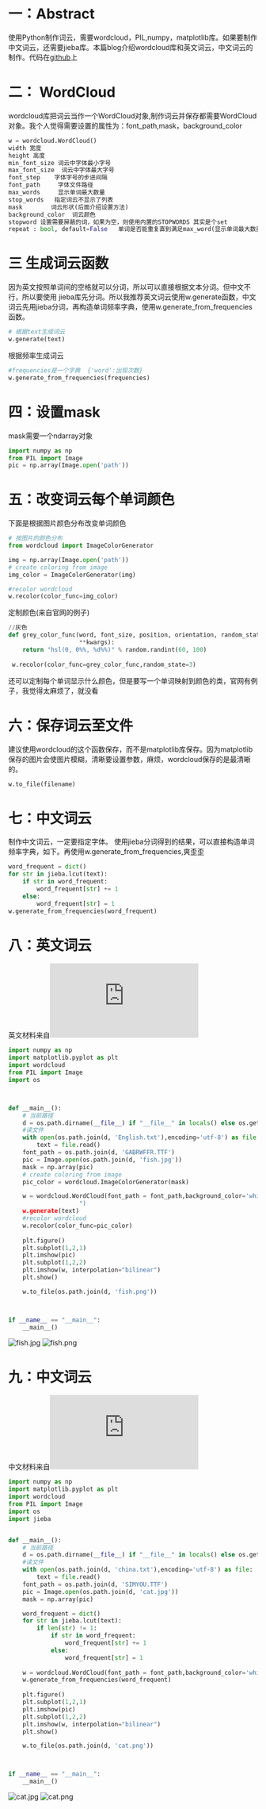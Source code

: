 # 一：Abstract
使用Python制作词云，需要wordcloud，PIL,numpy，matplotlib库。如果要制作中文词云，还需要jieba库。本篇blog介绍wordcloud库和英文词云，中文词云的制作。代码在[github](https://github.com/peanwang/wordcloud)上

# 二：	WordCloud
wordcloud库把词云当作一个WordCloud对象,制作词云并保存都需要WordCloud对象。我个人觉得需要设置的属性为：font_path,mask，background_color
```python
w = wordcloud.WordCloud()
width 宽度
height 高度
min_font_size 词云中字体最小字号
max_font_size  词云中字体最大字号
font_step    字体字号的步进间隔
font_path     字体文件路径
max_words     显示单词最大数量
stop_words   指定词云不显示了列表
mask        词云形状(后面介绍设置方法)
background_color  词云颜色
stopword 设置需要屏蔽的词，如果为空，则使用内置的STOPWORDS 其实是个set
repeat : bool, default=False   单词是否能重复直到满足max_word(显示单词最大数量)
```

# 三 生成词云函数
因为英文按照单词间的空格就可以分词，所以可以直接根据文本分词。但中文不行，所以要使用
jieba库先分词。所以我推荐英文词云使用w.generate函数，中文词云先用jieba分词，再构造单词频率字典，使用w.generate_from_frequencies函数。
```python
# 根据text生成词云
w.generate(text)
```

根据频率生成词云
```python
#frequencies是一个字典  {'word':出现次数}
w.generate_from_frequencies(frequencies) 
```

# 四：设置mask
mask需要一个ndarray对象
```python
import numpy as np
from PIL import Image
pic = np.array(Image.open('path'))
```

# 五：改变词云每个单词颜色
下面是根据图片颜色分布改变单词颜色
```python
# 按图片的颜色分布
from wordcloud import ImageColorGenerator

img = np.array(Image.open('path'))
# create coloring from image
img_color = ImageColorGenerator(img)

#recolor wordcloud
w.recolor(color_func=img_color) 
```
定制颜色(来自官网的例子)
```python
//灰色
def grey_color_func(word, font_size, position, orientation, random_state=None,
                    **kwargs):
    return "hsl(0, 0%%, %d%%)" % random.randint(60, 100)
    
 w.recolor(color_func=grey_color_func,random_state=3) 
```
还可以定制每个单词显示什么颜色，但是要写一个单词映射到颜色的类，官网有例子，我觉得太麻烦了，就没看
# 六：保存词云至文件
建议使用wordcloud的这个函数保存，而不是matplotlib库保存。因为matplotlib保存的图片会使图片模糊，清晰要设置参数，麻烦，wordcloud保存的是最清晰的。
```python
w.to_file(filename) 
```
# 七：中文词云
制作中文词云，一定要指定字体。
使用jieba分词得到的结果，可以直接构造单词频率字典，如下。再使用w.generate_from_frequencies,爽歪歪
```python
word_frequent = dict()
for str in jieba.lcut(text):
	if str in word_frequent:
		word_frequent[str] += 1
    else:
        word_frequent[str] = 1
w.generate_from_frequencies(word_frequent) 
```
# 八：英文词云
英文材料来自![heart attract](http://lunwendata.com/thesis/2008/21613.html)
```python
import numpy as np
import matplotlib.pyplot as plt
import wordcloud
from PIL import Image
import os



def __main__():
    # 当前路径
    d = os.path.dirname(__file__) if "__file__" in locals() else os.getcwd()
    #读文件
    with open(os.path.join(d, 'English.txt'),encoding='utf-8') as file:
        text = file.read()
    font_path = os.path.join(d, 'GABRWFFR.TTF')
    pic = Image.open(os.path.join(d, 'fish.jpg'))
    mask = np.array(pic)
    # create coloring from image
    pic_color = wordcloud.ImageColorGenerator(mask)

    w = wordcloud.WordCloud(font_path = font_path,background_color='white',mask=mask,
                    ")
    w.generate(text)
    #recolor wordcloud
    w.recolor(color_func=pic_color)     
    
    plt.figure() 
    plt.subplot(1,2,1)
    plt.imshow(pic)
    plt.subplot(1,2,2)
    plt.imshow(w, interpolation="bilinear")
    plt.show()

    w.to_file(os.path.join(d, 'fish.png'))



if __name__ == "__main__":
    __main__()
```
![fish.jpg](https://github.com/peanwang/wordcloud/blob/master/fish.jpg)
![fish.png](https://github.com/peanwang/wordcloud/blob/master/fish.png)
# 九：中文词云
中文材料来自![中国共产党第十九届中央纪律检查委员会第四次全体会议公报](http://fanfu.people.com.cn/n1/2020/0115/c64371-31550082.html)
```python
import numpy as np
import matplotlib.pyplot as plt
import wordcloud
from PIL import Image
import os
import jieba


def __main__():
    # 当前路径
    d = os.path.dirname(__file__) if "__file__" in locals() else os.getcwd()
    #读文件
    with open(os.path.join(d, 'china.txt'),encoding='utf-8') as file:
        text = file.read()
    font_path = os.path.join(d, 'SIMYOU.TTF')
    pic = Image.open(os.path.join(d, 'cat.jpg'))
    mask = np.array(pic)

    word_frequent = dict()
    for str in jieba.lcut(text):
        if len(str) != 1:
            if str in word_frequent:
                word_frequent[str] += 1
            else:
                word_frequent[str] = 1
    
    w = wordcloud.WordCloud(font_path = font_path,background_color='white',mask=mask)
    w.generate_from_frequencies(word_frequent)
    
    plt.figure() 
    plt.subplot(1,2,1)
    plt.imshow(pic)
    plt.subplot(1,2,2)
    plt.imshow(w, interpolation="bilinear")
    plt.show()

    w.to_file(os.path.join(d, 'cat.png'))



if __name__ == "__main__":
    __main__()

```
![cat.jpg](https://github.com/peanwang/wordcloud/blob/master/cat.jpg)
![cat.png](https://github.com/peanwang/wordcloud/blob/master/cat.png)
